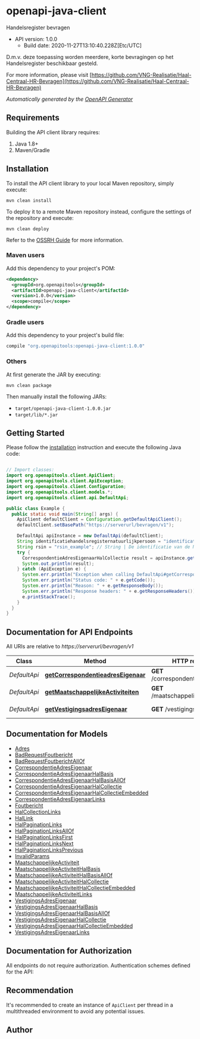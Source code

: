 # openapi-java-client

Handelsregister bevragen
- API version: 1.0.0
  - Build date: 2020-11-27T13:10:40.228Z[Etc/UTC]

D.m.v. deze toepassing worden meerdere, korte bevragingen op het Handelsregister beschikbaar gesteld.

  For more information, please visit [https://github.com/VNG-Realisatie/Haal-Centraal-HR-Bevragen](https://github.com/VNG-Realisatie/Haal-Centraal-HR-Bevragen)

*Automatically generated by the [OpenAPI Generator](https://openapi-generator.tech)*


## Requirements

Building the API client library requires:
1. Java 1.8+
2. Maven/Gradle

## Installation

To install the API client library to your local Maven repository, simply execute:

```shell
mvn clean install
```

To deploy it to a remote Maven repository instead, configure the settings of the repository and execute:

```shell
mvn clean deploy
```

Refer to the [OSSRH Guide](http://central.sonatype.org/pages/ossrh-guide.html) for more information.

### Maven users

Add this dependency to your project's POM:

```xml
<dependency>
  <groupId>org.openapitools</groupId>
  <artifactId>openapi-java-client</artifactId>
  <version>1.0.0</version>
  <scope>compile</scope>
</dependency>
```

### Gradle users

Add this dependency to your project's build file:

```groovy
compile "org.openapitools:openapi-java-client:1.0.0"
```

### Others

At first generate the JAR by executing:

```shell
mvn clean package
```

Then manually install the following JARs:

* `target/openapi-java-client-1.0.0.jar`
* `target/lib/*.jar`

## Getting Started

Please follow the [installation](#installation) instruction and execute the following Java code:

```java

// Import classes:
import org.openapitools.client.ApiClient;
import org.openapitools.client.ApiException;
import org.openapitools.client.Configuration;
import org.openapitools.client.models.*;
import org.openapitools.client.api.DefaultApi;

public class Example {
  public static void main(String[] args) {
    ApiClient defaultClient = Configuration.getDefaultApiClient();
    defaultClient.setBasePath("https://serverurl/bevragen/v1");

    DefaultApi apiInstance = new DefaultApi(defaultClient);
    String identificatiehandelsregisternatuurlijkpersoon = "identificatiehandelsregisternatuurlijkpersoon_example"; // String | Het burgerservicenummer van de persoon die een zakelijk recht op een kadastraal onroerende zaak heeft. Deze persoon is zakelijk gerechtigde van de kadastraal onroerende zaak. Door deze query-parameter te gebruiken worden Kadastraal Onroerende Zaken geretourneerd waar deze persoon een zakelijk recht op heeft.
    String rsin = "rsin_example"; // String | De identificatie van de NietNatuurlijkPersoon, bijvoorbeel een rechtspersoon (evt in oprichting), een samenwerkingsverband of een eenmanszaak met meerdere eigenaren
    try {
      CorrespondentieAdresEigenaarHalCollectie result = apiInstance.getCorrespondentieadresEigenaar(identificatiehandelsregisternatuurlijkpersoon, rsin);
      System.out.println(result);
    } catch (ApiException e) {
      System.err.println("Exception when calling DefaultApi#getCorrespondentieadresEigenaar");
      System.err.println("Status code: " + e.getCode());
      System.err.println("Reason: " + e.getResponseBody());
      System.err.println("Response headers: " + e.getResponseHeaders());
      e.printStackTrace();
    }
  }
}

```

## Documentation for API Endpoints

All URIs are relative to *https://serverurl/bevragen/v1*

Class | Method | HTTP request | Description
------------ | ------------- | ------------- | -------------
*DefaultApi* | [**getCorrespondentieadresEigenaar**](docs/DefaultApi.md#getCorrespondentieadresEigenaar) | **GET** /correspondentieadressen | van eigenaren
*DefaultApi* | [**getMaatschappelijkeActiviteiten**](docs/DefaultApi.md#getMaatschappelijkeActiviteiten) | **GET** /maatschappelijkeactiviteiten | van personen
*DefaultApi* | [**getVestigingsadresEigenaar**](docs/DefaultApi.md#getVestigingsadresEigenaar) | **GET** /vestigingsadressen | van een persoon


## Documentation for Models

 - [Adres](docs/Adres.md)
 - [BadRequestFoutbericht](docs/BadRequestFoutbericht.md)
 - [BadRequestFoutberichtAllOf](docs/BadRequestFoutberichtAllOf.md)
 - [CorrespondentieAdresEigenaar](docs/CorrespondentieAdresEigenaar.md)
 - [CorrespondentieAdresEigenaarHalBasis](docs/CorrespondentieAdresEigenaarHalBasis.md)
 - [CorrespondentieAdresEigenaarHalBasisAllOf](docs/CorrespondentieAdresEigenaarHalBasisAllOf.md)
 - [CorrespondentieAdresEigenaarHalCollectie](docs/CorrespondentieAdresEigenaarHalCollectie.md)
 - [CorrespondentieAdresEigenaarHalCollectieEmbedded](docs/CorrespondentieAdresEigenaarHalCollectieEmbedded.md)
 - [CorrespondentieAdresEigenaarLinks](docs/CorrespondentieAdresEigenaarLinks.md)
 - [Foutbericht](docs/Foutbericht.md)
 - [HalCollectionLinks](docs/HalCollectionLinks.md)
 - [HalLink](docs/HalLink.md)
 - [HalPaginationLinks](docs/HalPaginationLinks.md)
 - [HalPaginationLinksAllOf](docs/HalPaginationLinksAllOf.md)
 - [HalPaginationLinksFirst](docs/HalPaginationLinksFirst.md)
 - [HalPaginationLinksNext](docs/HalPaginationLinksNext.md)
 - [HalPaginationLinksPrevious](docs/HalPaginationLinksPrevious.md)
 - [InvalidParams](docs/InvalidParams.md)
 - [MaatschappelijkeActiviteit](docs/MaatschappelijkeActiviteit.md)
 - [MaatschappelijkeActiviteitHalBasis](docs/MaatschappelijkeActiviteitHalBasis.md)
 - [MaatschappelijkeActiviteitHalBasisAllOf](docs/MaatschappelijkeActiviteitHalBasisAllOf.md)
 - [MaatschappelijkeActiviteitHalCollectie](docs/MaatschappelijkeActiviteitHalCollectie.md)
 - [MaatschappelijkeActiviteitHalCollectieEmbedded](docs/MaatschappelijkeActiviteitHalCollectieEmbedded.md)
 - [MaatschappelijkeActiviteitLinks](docs/MaatschappelijkeActiviteitLinks.md)
 - [VestigingsAdresEigenaar](docs/VestigingsAdresEigenaar.md)
 - [VestigingsAdresEigenaarHalBasis](docs/VestigingsAdresEigenaarHalBasis.md)
 - [VestigingsAdresEigenaarHalBasisAllOf](docs/VestigingsAdresEigenaarHalBasisAllOf.md)
 - [VestigingsAdresEigenaarHalCollectie](docs/VestigingsAdresEigenaarHalCollectie.md)
 - [VestigingsAdresEigenaarHalCollectieEmbedded](docs/VestigingsAdresEigenaarHalCollectieEmbedded.md)
 - [VestigingsAdresEigenaarLinks](docs/VestigingsAdresEigenaarLinks.md)


## Documentation for Authorization

All endpoints do not require authorization.
Authentication schemes defined for the API:

## Recommendation

It's recommended to create an instance of `ApiClient` per thread in a multithreaded environment to avoid any potential issues.

## Author



